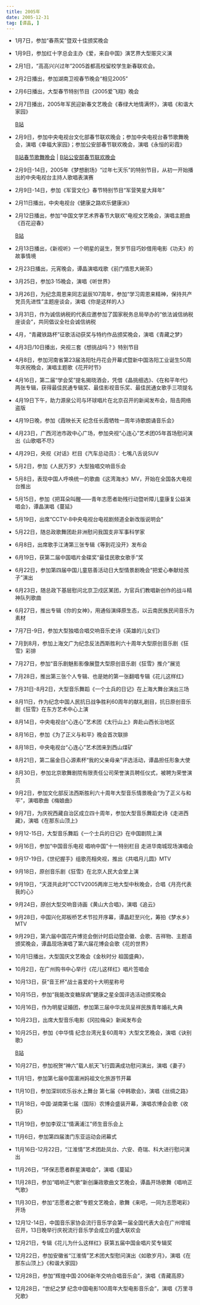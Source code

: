 ```yaml
---
title: 2005年
date: 2005-12-31
tag: [谭晶, ]
---
```


- 1月7日，参加“春燕奖”暨双十佳颁奖晚会

- 1月9日，参加红十字总会主办《爱，来自中国》演艺界大型赈灾义演

- 2月1日，“高高兴兴过年”2005首都高校留校学生新春联欢会。

- 2月2日播出，参加湖南卫视春节晚会“相见2005”

<!-- more -->

- 2月6日播出，大型春节特别节目《2005爱飞翔》晚会

- 2月7日播出，2005年军民迎新春文艺晚会《春绿大地情满怀》，演唱《和谐大家园》

    [B站](https://www.bilibili.com/video/av21145735/?p=36)

- 2月9日，参加中央电视台文化部春节联欢晚会；参加中央电视台春节歌舞晚会，演唱《幸福大家园》；参加公安部春节联欢晚会，演唱《永恒的彩霞》

    [B站春节歌舞晚会](https://www.bilibili.com/video/av21097413/?p=2) | [B站公安部春节联欢晚会](https://www.bilibili.com/video/av21145735/?p=37)

- 2月9日-14日，2005年《梦想剧场》“过年七天乐”的特别节目，从初一开始播出的中央电视台主持人歌唱表演赛

- 2月9日-14日，参加《军营文化》春节特别节目“军营笑星大拜年”

- 2月11日播出，中央电视台《健康之路欢乐健康派》

- 2月12日播出，参加“中国文学艺术界春节大联欢”电视文艺晚会，演唱主题曲《百花迎春》

    [B站](https://www.bilibili.com/video/av21145735/?p=34)

- 2月13日播出，《新视听》一个明星的诞生，贺岁节目巧妙借用电影《功夫》的故事情境

- 2月23日播出，元宵晚会，谭晶演唱戏歌《前门情思大碗茶》

- 3月25日，参加3·15晚会，演唱《听世界》

- 3月26日，为纪念周恩来同志诞辰107周年，参加“学习周恩来精神，保持共产党员先进性”主题座谈会，演唱《你是这样的人》

- 3月31日，作为诚信纳税的代表应邀参加了国家税务总局举办的“依法诚信纳税座谈会”，共同倡议全社会诚信纳税

- 4月，“青藏铁路杯”征歌活动获奖与特约作品颁奖晚会，演唱《青藏之梦》

- 4月3日/10日播出，央视三套《想挑战吗？》特别节目

- 4月8日，参加河南省第23届洛阳牡丹花会开幕式暨新中国洛阳工业诞生50周年庆祝晚会，演唱主题歌《花开时节》

- 4月16日，第二届“学会奖”提名揭晓酒会，凭借《晶挑细选》、《在和平年代》两张专辑，获得最佳民通专辑奖、最佳影视音乐奖、最佳民通女歌手三项提名

- 4月19日下午，助力源泉公司与环球唱片在北京召开的新闻发布会，阻击网络盗版

- 4月19日晚，参加《霞映长天 纪念任长霞牺牲一周年诗歌朗诵音乐会》

- 4月23日，广西河池市政中心广场，参加央视“心连心”艺术团05年首场慰问演出《山歌唱不尽》

- 4月29日，央视《对话》栏目《汽车总动员》：七嘴八舌说SUV

- 5月2日，参加《人民万岁》大型独唱交响音乐会

- 5月8日，表现中国人呼唤统一的歌曲《这湾海水》MV，开始在全国各大电视台推出

- 5月15日，参加《把耳朵叫醒——青年志愿者助残行动暨听障儿童康复公益演唱会》，谭晶演唱《蔓延》

- 5月19日，出席“CCTV-8中央电视台电视剧频道全新改版说明会”

- 5月22日，随总政歌舞团赴非洲慰问我国支非军事科学家

- 6月8日，出席歌手江涛第三张专辑《等到花没开》发布会

- 6月19日，获第二届中国唱片金碟奖“最佳民歌女歌手”奖

- 6月22日，参加第四届中国儿童慈善活动日大型情景剧晚会“把爱心奉献给孩子”演出

- 6月23日，随总政下基层慰问北京卫戍区某团，为官兵们教唱新创作的战斗精神队列歌曲

- 6月27日，推出专辑《你的女神》，用通俗演绎原生态，以云南民族民间音乐为素材

- 7月7日-9日，参加大型独唱合唱交响音乐史诗《英雄的儿女们》

- 7月到8月，参加上海文广为纪念反法西斯胜利六十周年大型原创音乐剧《狂雪》彩排

- 7月27日，参加“音乐剧魅影影像展暨大型原创音乐剧《狂雪》推介”展览

- 7月28日，推出第三张个人专辑、也是她的第一张翻唱专辑《花儿这样红》

- 7月31日-8月2日，大型音乐舞蹈《一个士兵的日记》在上海大舞台演出三场

- 8月11日，作为纪念中国人民抗日战争胜利60周年的献礼剧目，抗日原创音乐剧《狂雪》在东方艺术中心上演

- 8月14日，中央电视台“心连心”艺术团《太行山上》奔赴山西长治地区

- 8月16日，参加《为了正义与和平》晚会首次联排

- 8月18日，中央电视台“心连心”艺术团来到西山煤矿

- 8月21日，第二届金日心源素杯“我的父亲母亲”评选活动，谭晶担任形象大使

- 8月30日，参加北京歌舞剧院有限责任公司荣誉演员聘任仪式，被聘为荣誉演员

- 9月2日，参加文化部反法西斯胜利六十周年大型音乐情景晚会“为了正义与和平”，演唱歌曲《梅娘曲》

- 9月7日，为庆祝西藏自治区成立四十周年，参加大型音乐舞蹈史诗《走进西藏》，演唱《在那东山顶上》

- 9月12-15日，大型音乐舞蹈《一个士兵的日记》在中国剧院上演

- 9月16日，参加“中国音乐电视 唱响中国”十一特别栏目 走进华南城现场演唱会

- 9月17-19日，《世纪握手》组歌亮相央视，推出《共唱月儿圆》MTV

- 9月18日，原创音乐剧《狂雪》在北京人民大会堂上演

- 9月19日，“天涯共此时”CCTV2005两岸三地大型中秋晚会，合唱《月亮代表我的心》

- 9月24日，原创大型交响音诗画《黄山大合唱》，演唱《追云》

- 9月28日，中国兴化郑板桥艺术节拉开序幕，谭晶赶至兴化，筹拍《梦水乡》MTV

- 9月29日，第六届中国花卉博览会倒计时启动暨会徽、会歌、吉祥物、主题语颁奖晚会，谭晶现场演唱了第六届花博会会歌《花的世界》

- 10月1日播出，大型国庆文艺晚会《金秋时分 祖国盛典》，

- 10月2日，在广州购书中心举行《花儿这样红》唱片签唱会

- 10月13日，获“音王杯”战士喜爱的十大明星称号

- 10月15日，参加“我能改变糖尿病”健康之星全国评选活动颁奖晚会

- 10月16日，作为明星证婚团，参加第三届中华龙凤呈祥民族青年婚礼大典

- 10月23日，出席大型音乐电影《冈拉梅朵》新闻发布会

- 10月25日，参加《中华情 纪念台湾光复60周年》大型文艺晚会，演唱《诀别歌》

    [B站](https://www.bilibili.com/video/av21145735/?p=41)

- 10月27日，参加祝贺“神六”载人航天飞行圆满成功慰问演出，演唱《妻子》

- 11月1日，参加第七届中国湄洲妈祖文化旅游节开幕

- 11月10日，参加深圳欢乐谷水上舞台 第七届《中韩歌会》，演唱《丝绸之路》 

- 11月18日，中国·湖南第七届（国际）农博会盛装开幕，演唱农博会会歌《收获》

- 11月19日，参加李双江“情满浦江”师生音乐会上

- 11月6日，参加第四届澳门东亚运动会闭幕式

- 11月16日-12月22日，“江淮情”艺术团赴凤台、六安、奇瑞、科大进行慰问演出

- 11月26日，“环保志愿者群星演唱会”，演唱《蔓延》

- 11月28日，参加“唱响正气歌”新创廉政歌曲文艺晚会，谭晶开场歌舞《唱响正气歌》

- 11月30日，参加“志愿者之歌”专题文艺晚会，歌舞《来吧，一同为志愿喝彩》开场

- 12月12-14日，中国音乐家协会流行音乐学会第一届全国代表大会在广州增城召开，13日晚举行庆祝流行音乐学会成立的盛大联欢会

- 12月21日，专辑《花儿为什么这样红》获第五届中国金唱片奖专辑奖

- 12月22日，参加安徽省“江淮情”艺术团大型慰问演出《如歌岁月》，演唱《在那东山顶上》《和谐大家园》

- 12月28日，参加“辉煌中国·2006新年交响合唱音乐会”，演唱《青藏高原》

- 12月28日，“世纪之梦 纪念中国电影100周年大型电影音乐会”，演唱《万里寻兄歌》

